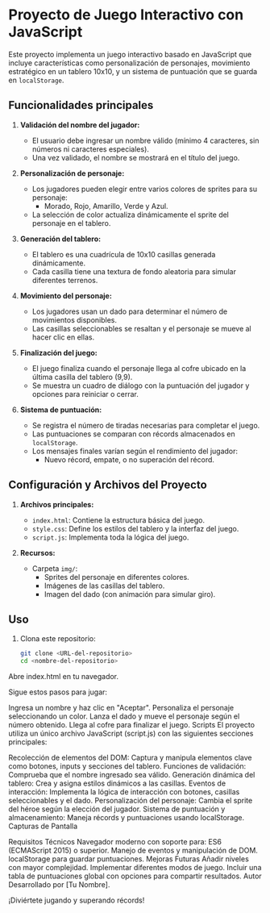 # Proyecto de Juego Interactivo con JavaScript

Este proyecto implementa un juego interactivo basado en JavaScript que incluye características como personalización de personajes, movimiento estratégico en un tablero 10x10, y un sistema de puntuación que se guarda en `localStorage`. 

## Funcionalidades principales

1. **Validación del nombre del jugador:**
   - El usuario debe ingresar un nombre válido (mínimo 4 caracteres, sin números ni caracteres especiales).
   - Una vez validado, el nombre se mostrará en el título del juego.

2. **Personalización de personaje:**
   - Los jugadores pueden elegir entre varios colores de sprites para su personaje:
     - Morado, Rojo, Amarillo, Verde y Azul.
   - La selección de color actualiza dinámicamente el sprite del personaje en el tablero.

3. **Generación del tablero:**
   - El tablero es una cuadrícula de 10x10 casillas generada dinámicamente.
   - Cada casilla tiene una textura de fondo aleatoria para simular diferentes terrenos.

4. **Movimiento del personaje:**
   - Los jugadores usan un dado para determinar el número de movimientos disponibles.
   - Las casillas seleccionables se resaltan y el personaje se mueve al hacer clic en ellas.

5. **Finalización del juego:**
   - El juego finaliza cuando el personaje llega al cofre ubicado en la última casilla del tablero (9,9).
   - Se muestra un cuadro de diálogo con la puntuación del jugador y opciones para reiniciar o cerrar.

6. **Sistema de puntuación:**
   - Se registra el número de tiradas necesarias para completar el juego.
   - Las puntuaciones se comparan con récords almacenados en `localStorage`.
   - Los mensajes finales varían según el rendimiento del jugador:
     - Nuevo récord, empate, o no superación del récord.

## Configuración y Archivos del Proyecto

1. **Archivos principales:**
   - `index.html`: Contiene la estructura básica del juego.
   - `style.css`: Define los estilos del tablero y la interfaz del juego.
   - `script.js`: Implementa toda la lógica del juego.

2. **Recursos:**
   - Carpeta `img/`:
     - Sprites del personaje en diferentes colores.
     - Imágenes de las casillas del tablero.
     - Imagen del dado (con animación para simular giro).

## Uso

1. Clona este repositorio:
   ```bash
   git clone <URL-del-repositorio>
   cd <nombre-del-repositorio>
Abre index.html en tu navegador.

Sigue estos pasos para jugar:

Ingresa un nombre y haz clic en "Aceptar".
Personaliza el personaje seleccionando un color.
Lanza el dado y mueve el personaje según el número obtenido.
Llega al cofre para finalizar el juego.
Scripts
El proyecto utiliza un único archivo JavaScript (script.js) con las siguientes secciones principales:

Recolección de elementos del DOM: Captura y manipula elementos clave como botones, inputs y secciones del tablero.
Funciones de validación: Comprueba que el nombre ingresado sea válido.
Generación dinámica del tablero: Crea y asigna estilos dinámicos a las casillas.
Eventos de interacción: Implementa la lógica de interacción con botones, casillas seleccionables y el dado.
Personalización del personaje: Cambia el sprite del héroe según la elección del jugador.
Sistema de puntuación y almacenamiento: Maneja récords y puntuaciones usando localStorage.
Capturas de Pantalla


Requisitos Técnicos
Navegador moderno con soporte para:
ES6 (ECMAScript 2015) o superior.
Manejo de eventos y manipulación de DOM.
localStorage para guardar puntuaciones.
Mejoras Futuras
Añadir niveles con mayor complejidad.
Implementar diferentes modos de juego.
Incluir una tabla de puntuaciones global con opciones para compartir resultados.
Autor
Desarrollado por [Tu Nombre].

¡Diviértete jugando y superando récords!
